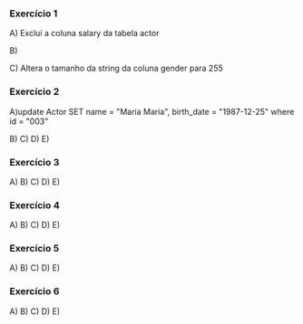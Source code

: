 ### Exercício 1
A) Excluí a coluna salary da tabela actor

B) 

C) Altera o tamanho da string da coluna gender para 255
### Exercício 2
A)update Actor
SET
	name = "Maria Maria",
    birth_date = "1987-12-25"
where id = "003"

B) 
C)
D)
E)

### Exercício 3
A)
B)
C)
D)
E)

### Exercício 4
A)
B)
C)
D)
E)
### Exercício 5
A)
B)
C)
D)
E)
### Exercício 6
A)
B)
C)
D)
E)
